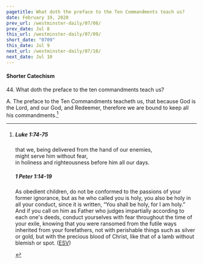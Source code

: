 ```yaml
---
pagetitle: What doth the preface to the Ten Commandments teach us?
date: February 19, 2020
prev_url: /westminster-daily/07/08/
prev_date: Jul 8
this_url: /westminster-daily/07/09/
short_date: "0709"
this_date: Jul 9
next_url: /westminster-daily/07/10/
next_date: Jul 10
---
```


#### Shorter Catechism

44\. What doth the preface to the ten commandments teach us?

A. The preface to the Ten Commandments teacheth us, that because God is the Lord, and our God, and Redeemer, therefore we are bound to keep all his commandments.[^fnref:wsc1]


[^fnref:wsc1]: <div class="esv"><h5>Luke 1:74-75</h5> <div class="esv-text"><div class="block-indent"> <p class="line-group" id="p42001074.01-1"><span class="indent"></span>that we, being delivered from the hand of our enemies,<br /> might serve him without fear,<br />  <span class="indent"></span>in holiness and righteousness before him all our days.</p> </div> </div><h5>1 Peter 1:14-19</h5> <div class="esv-text"><p id="p60001014.01-2">As obedient children, do not be conformed to the passions of your former ignorance, but as he who called you is holy, you also be holy in all your conduct, since it is written, &#8220;You shall be holy, for I am holy.&#8221; And if you call on him as Father who judges impartially according to each one's deeds, conduct yourselves with fear throughout the time of your exile, knowing that you were ransomed from the futile ways inherited from your forefathers, not with perishable things such as silver or gold, but with the precious blood of Christ, like that of a lamb without blemish or spot.  (<a href="http://www.esv.org" class="copyright">ESV</a>)</p> </div> </div>

